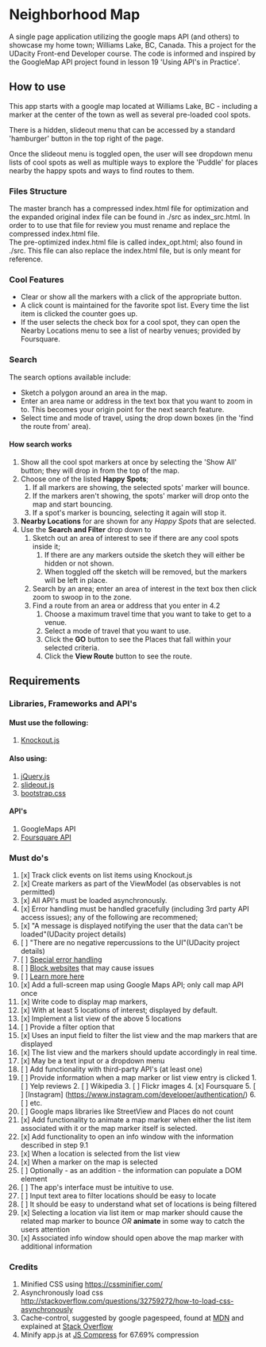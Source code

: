 # Neighborhood Map
A single page application utilizing the google maps API (and others) to showcase my home town; Williams Lake, BC, Canada.  This a project for the UDacity Front-end Developer course. 
The code is informed and inspired by the GoogleMap API project found in lesson 19 'Using API's in Practice'.

## How to use
This app starts with a google map located at Williams Lake, BC - including a marker at the center of the town as well as several pre-loaded cool spots.  

There is a hidden, slideout menu that can be accessed by a standard 'hamburger' button in the top right of the page.  

Once the slideout menu is toggled open, the user will see dropdown menu lists of cool spots as well as multiple ways to explore the 'Puddle' 
for places nearby the happy spots and ways to find routes to them.  

### Files Structure
The master branch has a compressed index.html file for optimization and the expanded original index file can be found in ./src as index_src.html. 
In order to to use that file for review you must rename and replace the compressed index.html file.  
The pre-optimized index.html file is called index_opt.html; also found in ./src. This file can also replace the index.html file, but is only meant for reference.



### Cool Features
* Clear or show all the markers with a click of the appropriate button.
* A click count is maintained for the favorite spot list.  Every time the list item is clicked the counter goes up.
* If the user selects the check box for a cool spot, they can open the Nearby Locations menu to see a list of nearby venues; provided by Foursquare.
### Search
The search options available include:  
* Sketch a polygon around an area in the map.
* Enter an area name or address in the text box that you want to zoom in to.  This becomes your origin point for the next search feature.
* Select time and mode of travel, using the drop down boxes (in the 'find the route from' area).

#### How search works
1. Show all the cool spot markers at once by selecting the 'Show All' button; they will drop in from the top of the map.  
2. Choose one of the listed **Happy Spots**;
    1. If all markers are showing, the selected spots' marker will bounce.
    2. If the markers aren't showing, the spots' marker will drop onto the map and start bouncing.
    3. If a spot's marker is bouncing, selecting it again will stop it.
3. **Nearby Locations** for are shown for any *Happy Spots* that are selected.
4. Use the **Search and Filter** drop down to  
    1. Sketch out an area of interest to see if there are any cool spots inside it;
        1. If there are any markers outside the sketch they will either be hidden or not shown.
        2. When toggled off the sketch will be removed, but the markers will be left in place.
    2. Search by an area; enter an area of interest in the text box then click zoom to swoop in to the zone.
    3. Find a route from an area or address that you enter in 4.2
        1. Choose a maximum travel time that you want to take to get to a venue.
        2. Select a mode of travel that you want to use.
        3. Click the **GO** button to see the Places that fall within your selected criteria.
        4. Click the **View Route** button to see the route.


## Requirements

### Libraries, Frameworks and API's
#### Must use the following:
1. [Knockout.js](http://knockoutjs.com/)

#### Also using:
1. [jQuery.js](https://jquery.com/)
2. [slideout.js](https://github.com/Mango/slideout)
3. [bootstrap.css](http://getbootstrap.com/css/)

#### API's
1. GoogleMaps API
2. [Foursquare API](https://developer.foursquare.com/start)


### Must do's
1. [x] Track click events on list items using Knockout.js
2. [x] Create markers as part of the ViewModel (as observables is not permitted)
3. [x] All API's must be loaded asynchronously.
4. [x] Error handling must be handled gracefully (including 3rd party API access issues); any of the following are recommened;
  1. [x] "A message is displayed notifying the user that the data can't be loaded"(UDacity project details)  
  2. [ ] "There are no negative repercussions to the UI"(UDacity project details)
  3. [ ] [Special error handling](http://api.jquery.com/jquery.ajax/#jqXHR)
  4. [ ] [Block websites](http://www.digitaltrends.com/computing/how-to-block-a-website/) that may cause issues
  5. [ ] [Learn more here](http://ruben.verborgh.org/blog/2012/12/31/asynchronous-error-handling-in-javascript/)
5. [x] Add a full-screen map using Google Maps API; only call map API once
6. [x] Write code to display map markers,
  1. [x] With at least 5 locations of interest; displayed by default.
7. [x] Implement a list view of the above 5 locations  
8. [ ] Provide a filter option that
  1. [x] Uses an input field to filter the list view and the map markers that are displayed
  2. [x] The list view and the markers should update accordingly in real time.
  3. [x] May be a text input or a dropdown menu
9. [ ] Add functionality with third-party API's (at least one)
  1. [ ] Provide information when a map marker or list view entry is clicked
    1. [ ] Yelp reviews
    2. [ ] Wikipedia
    3. [ ] Flickr images
    4. [x] Foursquare
    5. [ ] [Instagram] (https://www.instagram.com/developer/authentication/)
    6. [ ] etc.
  2. [ ] Google maps libraries like StreetView and Places do not count
10. [x] Add functionality to animate a map marker when either the list item associated with it or the map marker itself is selected.
11. [x] Add functionality to open an info window with the information described in step 9.1
  1. [x] When a location is selected from the list view
  2. [x] When a marker on the map is selected
  3. [ ] Optionally - as an addition - the information can populate a DOM element
12. [ ] The app's interface must be intuitive to use.
  1. [ ] Input text area to filter locations should be easy to locate
  2. [ ] It should be easy to understand what set of locations is being filtered
  3. [x] Selecting a location via list item or map marker should cause the related map marker to bounce *OR* **animate** in some way to catch the users attention
  4. [x] Associated info window should open above the map marker with additional information

### Credits
1. Minified CSS using https://cssminifier.com/
2. Asynchronously load css http://stackoverflow.com/questions/32759272/how-to-load-css-asynchronously
3. Cache-control, suggested by google pagespeed, found at [MDN](https://developer.mozilla.org/en-US/docs/Web/HTTP/Headers/Cache-Control)
and explained at [Stack Overflow](http://stackoverflow.com/questions/4480304/how-to-set-http-headers-for-cache-control)
4. Minify app.js at [JS Compress](https://jscompress.com/) for 67.69% compression

